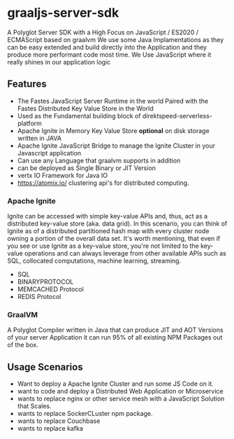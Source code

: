 # graaljs-server-sdk
A Polyglot Server SDK with a High Focus on JavaScript / ES2020 / ECMAScript based on graalvm
We use some Java Implamentations as they can be easy extended and build directly into the Application
and they produce more performant code most time. We Use JavaScript where it really shines in our application logic

## Features
- The Fastes JavaScript Server Runtime in the world Paired with the Fastes Distributed Key Value Store in the World
- Used as the Fundamental building block of direktspeed-serverless-platform
- Apache Ignite in Memory Key Value Store **optional** on disk storage written in JAVA
- Apache Ignite JavaScript Bridge to manage the Ignite Cluster in your Javascript application
- Can use any Language that graalvm supports in addition
- can be deployed as Single Binary or JIT Version
- vertx IO Framework for Java IO
- https://atomix.io/ clustering api's for distributed computing.

### Apache Ignite
Ignite can be accessed with simple key-value APIs and, thus, act as a distributed key-value store (aka. data grid). In this scenario, you can think of Ignite as of a distributed partitioned hash map with every cluster node owning a portion of the overall data set. It's worth mentioning, that even if you see or use Ignite as a key-value store, you're not limited to the key-value operations and can always leverage from other available APIs such as SQL, collocated computations, machine learning, streaming.

- SQL
- BINARYPROTOCOL
- MEMCACHED Protocol
- REDIS Protocol

### GraalVM
A Polyglot Compiler written in Java that can produce JIT and AOT Versions of your server Application it can run 95% of all existing NPM Packages out of the box.


## Usage Scenarios
- Want to deploy a Apache Ignite Cluster and run some JS Code on it.
- want to code and deploy a Distributed Web Application or Microservice
- wants to replace nginx or other service mesh with a JavaScript Solution that Scales.
- wants to replace SockerCLuster npm package.
- wants to replace Couchbase
- wants to replace kafka
